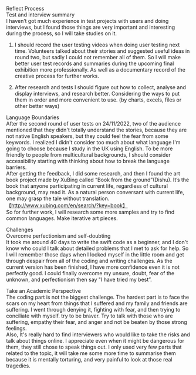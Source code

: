 

Reflect Process  
Test and interview summary  
I haven’t got much experience in test projects with users and doing interviews, but I found those things are very important and interesting during the process, so I will take studies on it.  
1. I should record the user testing videos when doing user testing next time. Volunteers talked about their stories and suggested useful ideas in round two, but sadly I could not remember all of them. So I will make better user test records and summaries during the upcoming final exhibition more professionally. As well as a documentary record of the creative process for further works.  
   
2. After research and tests I should figure out how to collect, analyse and display interviews, and research better. Considering the ways to put them in order and more convenient to use. (by charts, excels, files or other better ways)  
  
Language Boundaries  
After the second round of user tests on 24/11/2022, two of the audience mentioned that they didn't totally understand the stories, because they are not native English speakers, but they could feel the fear from some keywords. I realized I didn't consider too much about what language I'm going to choose because I study in the UK using English. To be more friendly to people from multicultural backgrounds, I should consider accessibility starting with thinking about how to break the language barriers.   
After getting the feedback, I did some research, and then I found the art book project made by XuBing called “Book from the ground”(Dishu).  It’s the book that anyone participating in current life, regardless of cultural background, may read it. As a natural person conversant with current life, one may grasp the tale without translation.【http://www.xubing.com/en/search/?key=book】  
So for further work, I will research some more samples and try to find common languages. Make iterative art pieces.  
  
Challenges  
Overcome perfectionism and self-doubting  
It took me around 40 days to write the swift code as a beginner, and I don't know who could I talk about detailed problems that I met to ask for help. So I will remember those days when I locked myself in the little room and get through despair from all of the coding and writing challenges. As the current version has been finished, I have more confidence even it is not perfectly good. I could finally overcome my unsure, doubt, fear of the unknown, and perfectionism then say "I have tried my best”.  
  
Take an Academic Perspective  
The coding part is not the biggest challenge. The hardest part is to face the scars on my heart from things that I suffered and my family and friends are suffering. I went through denying it, fighting with fear, and then trying to conciliate with myself. try to be braver. Try to talk with those who are suffering, empathy their fear, and anger and not be beaten by those strong feelings.   
Also, It's really hard to find interviewers who would like to take the risks and talk about things online. I appreciate even when it might be dangerous for them, they still chose to speak things out. I only used very few parts that related to the topic, it will take me some more time to summarise them because it is mentally torturing, and very painful to look at those real tragedies.   
